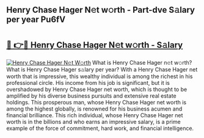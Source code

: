 ## Henry Chase Hager N𝚎t w𝚘rth - Part-dve S𝚊lary per year Pu6fV

# <h2><a href="http://gc2cpl.nevu.top/?p=Henry+Chase+Hager">🔗 👉🔴 Henry Chase Hager N𝚎t w𝚘rth - S𝚊lary</a></h2>

[![Henry Chase Hager N𝚎t W𝚘rth](https://i.imgur.com/Oavwk0R.jpeg)](http://gc2cpl.nevu.top/?p=Henry+Chase+Hager)
What is Henry Chase Hager n𝚎t w𝚘rth? What is Henry Chase Hager s𝚊lary per year?
With a Henry Chase Hager net worth that is impressive, this wealthy individual is among the richest in his professional circle. His income from his job is significant, but it is overshadowed by Henry Chase Hager net worth, which is thought to be amplified by his diverse business pursuits and extensive real estate holdings. This prosperous man, whose Henry Chase Hager net worth is among the highest globally, is renowned for his business acumen and financial brilliance. This rich individual, whose Henry Chase Hager net worth is in the billions and who earns an impressive salary, is a prime example of the force of commitment, hard work, and financial intelligence.
